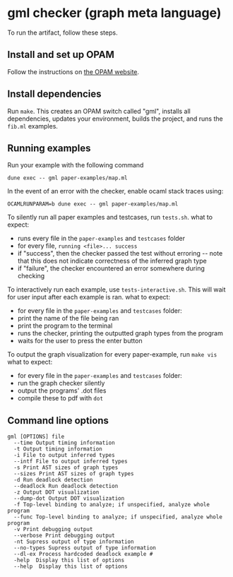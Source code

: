 # gml checker (graph meta language)

To run the artifact, follow these steps.

## Install and set up OPAM

Follow the instructions on [the OPAM website][opam].

## Install dependencies

Run `make`.  This creates an OPAM switch called "gml", installs all
dependencies, updates your environment, builds the project, and runs the
`fib.ml` examples.

## Running examples

Run your example with the following command
```
dune exec -- gml paper-examples/map.ml
```

In the event of an error with the checker, enable ocaml stack traces using:
```
OCAMLRUNPARAM=b dune exec -- gml paper-examples/map.ml
```

To silently run all paper examples and testcases, run `tests.sh`.
what to expect:
 - runs every file in the `paper-examples` and `testcases` folder
 - for every file, `running <file>... success`
 - if "success", then the checker passed the test without erroring -- note that this does not indicate correctness of the inferred graph type
 - if "failure", the checker encountered an error somewhere during checking

To interactively run each example, use `tests-interactive.sh`. This will wait for user input after each example is ran.
what to expect:
 - for every file in the `paper-examples` and `testcases` folder:
 - print the name of the file being ran
 - print the program to the terminal
 - runs the checker, printing the outputted graph types from the program
 - waits for the user to press the enter button

To output the graph visualization for every paper-example, run `make vis`
what to expect:
 - for every file in the `paper-examples` and `testcases` folder:
 - run the graph checker silently
 - output the programs' .dot files
 - compile these to pdf with `dot`

## Command line options

```
gml [OPTIONS] file
  --time Output timing information
  -t Output timing information
  -i File to output inferred types
  --intf File to output inferred types
  -s Print AST sizes of graph types
  --sizes Print AST sizes of graph types
  -d Run deadlock detection
  --deadlock Run deadlock detection
  -z Output DOT visualization
  --dump-dot Output DOT visualization
  -f Top-level binding to analyze; if unspecified, analyze whole program
  --func Top-level binding to analyze; if unspecified, analyze whole program
  -v Print debugging output
  --verbose Print debugging output
  -nt Supress output of type information
  --no-types Supress output of type information
  --dl-ex Process hardcoded deadlock example #
  -help  Display this list of options
  --help  Display this list of options
```

  [opam]: https://opam.ocaml.org/doc/install.html
